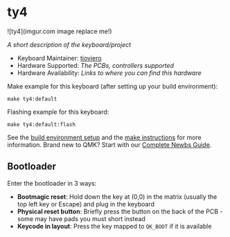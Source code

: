 # ty4

![ty4](imgur.com image replace me!)

*A short description of the keyboard/project*

* Keyboard Maintainer: [tioviero](https://github.com/tioviero)
* Hardware Supported: *The PCBs, controllers supported*
* Hardware Availability: *Links to where you can find this hardware*

Make example for this keyboard (after setting up your build environment):

    make ty4:default

Flashing example for this keyboard:

    make ty4:default:flash

See the [build environment setup](https://docs.qmk.fm/#/getting_started_build_tools) and the [make instructions](https://docs.qmk.fm/#/getting_started_make_guide) for more information. Brand new to QMK? Start with our [Complete Newbs Guide](https://docs.qmk.fm/#/newbs).

## Bootloader

Enter the bootloader in 3 ways:

* **Bootmagic reset**: Hold down the key at (0,0) in the matrix (usually the top left key or Escape) and plug in the keyboard
* **Physical reset button**: Briefly press the button on the back of the PCB - some may have pads you must short instead
* **Keycode in layout**: Press the key mapped to `QK_BOOT` if it is available
